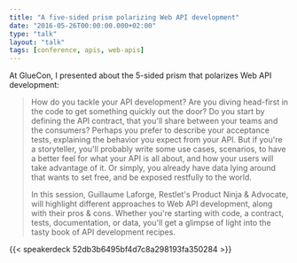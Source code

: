 ```yaml
---
title: "A five-sided prism polarizing Web API development"
date: "2016-05-26T00:00:00.000+02:00"
type: "talk"
layout: "talk"
tags: [conference, apis, web-apis]
---
```


At GlueCon, I presented about the 5-sided prism that polarizes Web API development:  

> How do you tackle your API development? Are you diving head-first in the code to get something quickly out the door? Do you start by defining the API contract, that you'll share between your teams and the consumers? Perhaps you prefer to describe your acceptance tests, explaining the behavior you expect from your API. But if you're a storyteller, you'll probably write some use cases, scenarios, to have a better feel for what your API is all about, and how your users will take advantage of it. Or simply, you already have data lying around that wants to set free, and be exposed restfully to the world.  
>
> In this session, Guillaume Laforge, Restlet's Product Ninja & Advocate, will highlight different approaches to Web API development, along with their pros & cons. Whether you're starting with code, a contract, tests, documentation, or data, you'll get a glimpse of light into the tasty book of API development recipes.

{{< speakerdeck 52db3b6495bf4d7c8a298193fa350284 >}}
